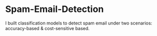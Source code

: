 # Spam-Email-Detection
I built classification models to detect spam email under two scenarios: accuracy-based &amp; cost-sensitive based. 
